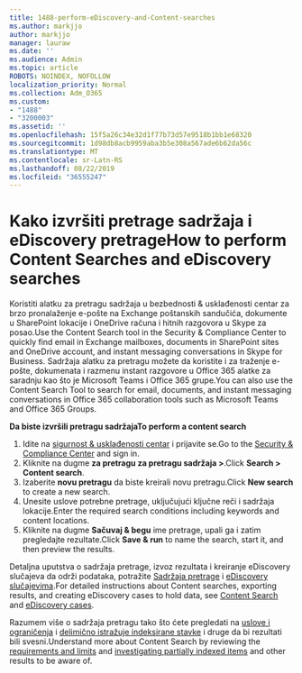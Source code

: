 ```yaml
---
title: 1488-perform-eDiscovery-and-Content-searches
ms.author: markjjo
author: markjjo
manager: lauraw
ms.date: ''
ms.audience: Admin
ms.topic: article
ROBOTS: NOINDEX, NOFOLLOW
localization_priority: Normal
ms.collection: Adm_O365
ms.custom:
- "1488"
- "3200003"
ms.assetid: ''
ms.openlocfilehash: 15f5a26c34e32d1f77b73d57e9518b1bb1e68320
ms.sourcegitcommit: 1d98db8acb9959aba3b5e308a567ade6b62da56c
ms.translationtype: MT
ms.contentlocale: sr-Latn-RS
ms.lasthandoff: 08/22/2019
ms.locfileid: "36555247"
---
```

# <a name="how-to-perform-content-searches-and-ediscovery-searches"></a><span data-ttu-id="b397f-102">Kako izvršiti pretrage sadržaja i eDiscovery pretrage</span><span class="sxs-lookup"><span data-stu-id="b397f-102">How to perform Content Searches and eDiscovery searches</span></span>

<span data-ttu-id="b397f-103">Koristiti alatku za pretragu sadržaja u bezbednosti & usklađenosti centar za brzo pronalaženje e-pošte na Exchange poštanskih sandučića, dokumente u SharePoint lokacije i OneDrive računa i hitnih razgovora u Skype za posao.</span><span class="sxs-lookup"><span data-stu-id="b397f-103">Use the Content Search tool in the Security & Compliance Center to quickly find email in Exchange mailboxes, documents in SharePoint sites and OneDrive account, and instant messaging conversations in Skype for Business.</span></span> <span data-ttu-id="b397f-104">Sadržaja alatku za pretragu možete da koristite i za traženje e-pošte, dokumenata i razmenu instant razgovore u Office 365 alatke za saradnju kao što je Microsoft Teams i Office 365 grupe.</span><span class="sxs-lookup"><span data-stu-id="b397f-104">You can also use the Content Search Tool to search for email, documents, and instant messaging conversations in Office 365 collaboration tools such as Microsoft Teams and Office 365 Groups.</span></span>

<span data-ttu-id="b397f-105">**Da biste izvršili pretragu sadržaja**</span><span class="sxs-lookup"><span data-stu-id="b397f-105">**To perform a content search**</span></span>

1. <span data-ttu-id="b397f-106">Idite na [sigurnost & usklađenosti centar](https://protection.office.com) i prijavite se.</span><span class="sxs-lookup"><span data-stu-id="b397f-106">Go to the [Security & Compliance Center](https://protection.office.com) and sign in.</span></span>
2. <span data-ttu-id="b397f-107">Kliknite na dugme **za pretragu za pretragu sadržaja >**.</span><span class="sxs-lookup"><span data-stu-id="b397f-107">Click **Search > Content search**.</span></span>
3. <span data-ttu-id="b397f-108">Izaberite **novu pretragu** da biste kreirali novu pretragu.</span><span class="sxs-lookup"><span data-stu-id="b397f-108">Click **New search** to create a new search.</span></span>
4. <span data-ttu-id="b397f-109">Unesite uslove potrebne pretrage, uključujući ključne reči i sadržaja lokacije.</span><span class="sxs-lookup"><span data-stu-id="b397f-109">Enter the required search conditions including keywords and content locations.</span></span>  
5. <span data-ttu-id="b397f-110">Kliknite na dugme **Sačuvaj & begu** ime pretrage, upali ga i zatim pregledajte rezultate.</span><span class="sxs-lookup"><span data-stu-id="b397f-110">Click **Save & run** to name the search, start it, and then preview the results.</span></span>

<span data-ttu-id="b397f-111">Detaljna uputstva o sadržaja pretrage, izvoz rezultata i kreiranje eDiscovery slučajeva da održi podataka, potražite [Sadržaja pretrage](https://docs.microsoft.com/office365/securitycompliance/content-search) i [eDiscovery slučajevima](https://docs.microsoft.com/office365/securitycompliance/ediscovery-cases).</span><span class="sxs-lookup"><span data-stu-id="b397f-111">For detailed instructions about Content searches, exporting results, and creating eDiscovery cases to hold data, see [Content Search](https://docs.microsoft.com/office365/securitycompliance/content-search) and [eDiscovery cases](https://docs.microsoft.com/office365/securitycompliance/ediscovery-cases).</span></span>

<span data-ttu-id="b397f-112">Razumem više o sadržaja pretragu tako što ćete pregledati na [uslove i ograničenja](https://docs.microsoft.com/office365/securitycompliance/limits-for-content-search) i [delimično istražuje indeksirane stavke](https://docs.microsoft.com/office365/securitycompliance/investigating-partially-indexed-items-in-ediscovery) i druge da bi rezultati bili svesni.</span><span class="sxs-lookup"><span data-stu-id="b397f-112">Understand more about Content Search by reviewing the [requirements and limits](https://docs.microsoft.com/office365/securitycompliance/limits-for-content-search) and  [investigating partially indexed items](https://docs.microsoft.com/office365/securitycompliance/investigating-partially-indexed-items-in-ediscovery) and other results to be aware of.</span></span>